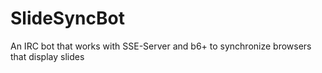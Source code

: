 # SlideSyncBot
An IRC bot that works with SSE-Server and b6+ to synchronize browsers that display slides
